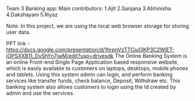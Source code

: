 Team 3 Banking app:
Main contributors:
1.Ajit 
2.Sanjana
3.Abhinisha
4.Dakshayani
5.Riyaz

Note:
In this project, we are using the local web browser storage for storing user data.

PPT link -https://docs.google.com/presentation/d/1hrpnVzTTCiuI3KP3C2WlET-jOPSXXB11_DvShYn7jwM/edit?usp=drivesdk
The Online Banking System is an online Front-end Single Page Application based responsive website, which is easily available to customers on laptops, desktops, mobile phones and tablets. Using this system admin can login, and perform banking services like transfer funds, check balance, Deposit, Withdraw etc. This banking system also allows customers to login using the Id created by admin and use the services. 
